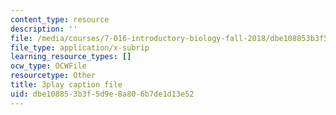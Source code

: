 ```yaml
---
content_type: resource
description: ''
file: /media/courses/7-016-introductory-biology-fall-2018/dbe108853b3f5d9e8a806b7de1d13e52_SA8dRTq3qUA.vtt
file_type: application/x-subrip
learning_resource_types: []
ocw_type: OCWFile
resourcetype: Other
title: 3play caption file
uid: dbe10885-3b3f-5d9e-8a80-6b7de1d13e52
---
```

